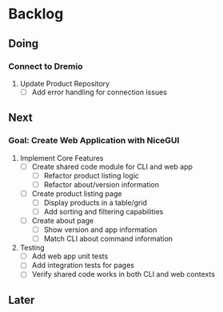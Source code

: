 # Backlog

## Doing

### Connect to Dremio

1. Update Product Repository
   * [ ] Add error handling for connection issues

## Next

### Goal: Create Web Application with NiceGUI

1. Implement Core Features
   * [ ] Create shared code module for CLI and web app
     * [ ] Refactor product listing logic
     * [ ] Refactor about/version information
   * [ ] Create product listing page
     * [ ] Display products in a table/grid
     * [ ] Add sorting and filtering capabilities
   * [ ] Create about page
     * [ ] Show version and app information
     * [ ] Match CLI about command information
   
2. Testing
   * [ ] Add web app unit tests
   * [ ] Add integration tests for pages
   * [ ] Verify shared code works in both CLI and web contexts

## Later
